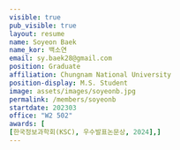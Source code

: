 ```yaml
---
visible: true
pub_visible: true
layout: resume
name: Soyeon Baek
name_kor: 백소연
email: sy.baek28@gmail.com
position: Graduate
affiliation: Chungnam National University
position-display: M.S. Student
image: assets/images/soyeonb.jpg
permalink: /members/soyeonb
startdate: 202303
office: "W2 502"
awards: [
[한국정보과학회(KSC), 우수발표논문상, 2024],]
---
```

